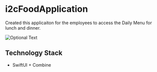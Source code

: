 # i2cFoodApplication
  Created this applicaiton for the employees to access the Daily Menu for lunch and dinner.

![Optional Text](../i2cFoodApplication/[Screenshot]/Screenshot-1.png)

## Technology Stack
- SwiftUI + Combine
